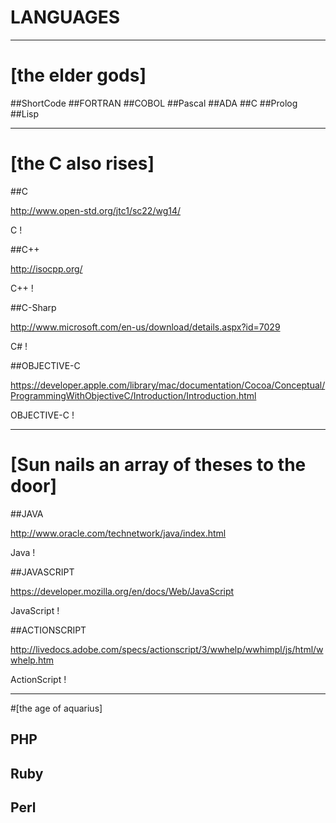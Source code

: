 LANGUAGES
=========

---

# [the elder gods]

##ShortCode
##FORTRAN
##COBOL
##Pascal
##ADA
##C
##Prolog
##Lisp

---

# [the C also rises]

##C

http://www.open-std.org/jtc1/sc22/wg14/

C !


##C++

http://isocpp.org/

C++ !


##C-Sharp

http://www.microsoft.com/en-us/download/details.aspx?id=7029

C# !


##OBJECTIVE-C

https://developer.apple.com/library/mac/documentation/Cocoa/Conceptual/ProgrammingWithObjectiveC/Introduction/Introduction.html

OBJECTIVE-C !

---

# [Sun nails an array of theses to the door]

##JAVA

http://www.oracle.com/technetwork/java/index.html

Java !

##JAVASCRIPT

https://developer.mozilla.org/en/docs/Web/JavaScript

JavaScript !

##ACTIONSCRIPT

http://livedocs.adobe.com/specs/actionscript/3/wwhelp/wwhimpl/js/html/wwhelp.htm

ActionScript !

--- 

#[the age of aquarius]

## PHP

## Ruby

## Perl
